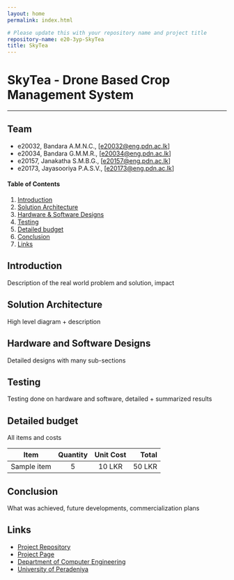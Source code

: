 ```yaml
---
layout: home
permalink: index.html

# Please update this with your repository name and project title
repository-name: e20-3yp-SkyTea
title: SkyTea
---
```


[comment]: # "This is the standard layout for the project, but you can clean this and use your own template"

# SkyTea - Drone Based Crop Management System

---

## Team
-  e20032, Bandara A.M.N.C., [e20032@eng.pdn.ac.lk]
-  e20034, Bandara G.M.M.R., [e20034@eng.pdn.ac.lk]
-  e20157, Janakatha S.M.B.G., [e20157@eng.pdn.ac.lk]
-  e20173, Jayasooriya P.A.S.V., [e20173@eng.pdn.ac.lk]


<!-- Image (photo/drawing of the final hardware) should be here -->

<!-- This is a sample image, to show how to add images to your page. To learn more options, please refer [this](https://projects.ce.pdn.ac.lk/docs/faq/how-to-add-an-image/) -->

<!-- ![Sample Image](./images/sample.png) -->

#### Table of Contents
1. [Introduction](#introduction)
2. [Solution Architecture](#solution-architecture )
3. [Hardware & Software Designs](#hardware-and-software-designs)
4. [Testing](#testing)
5. [Detailed budget](#detailed-budget)
6. [Conclusion](#conclusion)
7. [Links](#links)

## Introduction

Description of the real world problem and solution, impact


## Solution Architecture

High level diagram + description

## Hardware and Software Designs

Detailed designs with many sub-sections

## Testing

Testing done on hardware and software, detailed + summarized results

## Detailed budget

All items and costs

| Item          | Quantity  | Unit Cost  | Total  |
| ------------- |:---------:|:----------:|-------:|
| Sample item   | 5         | 10 LKR     | 50 LKR |

## Conclusion

What was achieved, future developments, commercialization plans

## Links

- [Project Repository](https://github.com/cepdnaclk/e20-3yp-SkyTea)
- [Project Page](https://cepdnaclk.github.io/e30-3yp-SkyTea)
- [Department of Computer Engineering](http://www.ce.pdn.ac.lk/)
- [University of Peradeniya](https://eng.pdn.ac.lk/)

[//]: # (Please refer this to learn more about Markdown syntax)
[//]: # (https://github.com/adam-p/markdown-here/wiki/Markdown-Cheatsheet)

